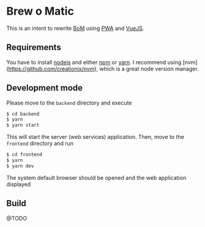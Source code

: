 # Brew o Matic

This is an intent to rewrite [BoM](https://github.com/lautarobock/brew-o-matic) using [PWA](https://developers.google.com/web/progressive-web-apps/) and [VueJS](https://vuejs.org/).

## Requirements

You have to install [nodejs](https://nodejs.org/) and either [npm](https://yarnpkg.com/en/) or [yarn](https://yarnpkg.com/en/).  I recommend using [nvm] (https://github.com/creationix/nvm), which is a great node version manager.

## Development mode

Please move to the ```backend``` directory and execute

```sh
$ cd backend
$ yarn
$ yarn start
```

This will start the server (web services) application.  Then, move to the ```frontend``` directory and run

```sh
$ cd frontend
$ yarn 
$ yarn dev
```

The system default browser should be opened and the web application displayed

## Build

@TODO